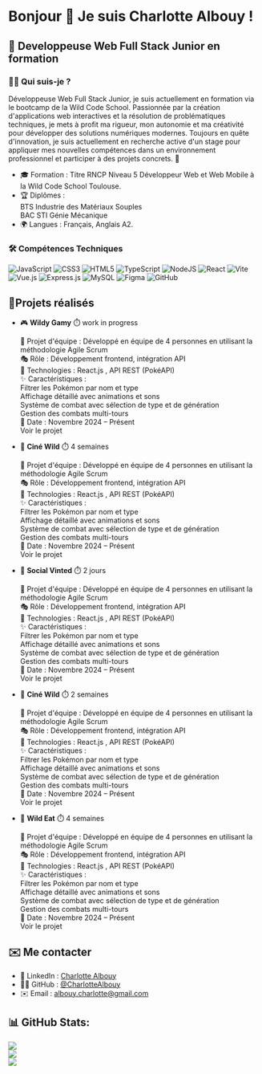 # Bonjour 👋 Je suis Charlotte Albouy !
## 🚀 Developpeuse Web Full Stack Junior en formation


### 👩‍💻 Qui suis-je ?

Développeuse Web Full Stack Junior, je suis actuellement en formation via le bootcamp de la Wild Code School. Passionnée par la création d'applications web interactives et la résolution de problématiques techniques, je mets à profit ma rigueur, mon autonomie et ma créativité pour développer des solutions numériques modernes. Toujours en quête d'innovation, je suis actuellement en recherche active d'un stage pour appliquer mes nouvelles compétences dans un environnement professionnel et participer à des projets concrets. 🎯

-  🎓 Formation : Titre RNCP Niveau 5 Développeur Web et Web Mobile à la Wild Code School Toulouse.
-  🏆 Diplômes :
</br>BTS Industrie des Matériaux Souples
</br>BAC STI Génie Mécanique
-  🌍 Langues : Français, Anglais A2.

### 🛠️ Compétences Techniques

![JavaScript](https://img.shields.io/badge/javascript-%23323330.svg?style=for-the-badge&logo=javascript&logoColor=%23F7DF1E) ![CSS3](https://img.shields.io/badge/css3-%231572B6.svg?style=for-the-badge&logo=css3&logoColor=white) ![HTML5](https://img.shields.io/badge/html5-%23E34F26.svg?style=for-the-badge&logo=html5&logoColor=white) ![TypeScript](https://img.shields.io/badge/typescript-%23007ACC.svg?style=for-the-badge&logo=typescript&logoColor=white) ![NodeJS](https://img.shields.io/badge/node.js-6DA55F?style=for-the-badge&logo=node.js&logoColor=white) ![React](https://img.shields.io/badge/react-%2320232a.svg?style=for-the-badge&logo=react&logoColor=%2361DAFB) ![Vite](https://img.shields.io/badge/vite-%23646CFF.svg?style=for-the-badge&logo=vite&logoColor=white) ![Vue.js](https://img.shields.io/badge/vue.js-%2335495e.svg?style=for-the-badge&logo=vuedotjs&logoColor=%234FC08D) ![Express.js](https://img.shields.io/badge/express.js-%23404d59.svg?style=for-the-badge&logo=express&logoColor=%2361DAFB) ![MySQL](https://img.shields.io/badge/mysql-4479A1.svg?style=for-the-badge&logo=mysql&logoColor=white) ![Figma](https://img.shields.io/badge/figma-%23F24E1E.svg?style=for-the-badge&logo=figma&logoColor=white) ![GitHub](https://img.shields.io/badge/github-%23121011.svg?style=for-the-badge&logo=github&logoColor=white)

## 🔭Projets réalisés

-  🎮 **Wildy Gamy** ⏱️ work in progress

    🤝 Projet d'équipe : Développé en équipe de 4 personnes en utilisant la méthodologie Agile Scrum
</br>🎭 Rôle : Développement frontend, intégration API
</br>🧰 Technologies : React.js , API REST (PokéAPI)
</br>✨ Caractéristiques :
</br>Filtrer les Pokémon par nom et type
</br>Affichage détaillé avec animations et sons
</br>Système de combat avec sélection de type et de génération
</br>Gestion des combats multi-tours
</br>📆 Date : Novembre 2024 – Présent
</br>Voir le projet

-  🎥 **Ciné Wild** ⏱️ 4 semaines

    🤝 Projet d'équipe : Développé en équipe de 4 personnes en utilisant la méthodologie Agile Scrum
</br>🎭 Rôle : Développement frontend, intégration API
</br>🧰 Technologies : React.js , API REST (PokéAPI)
</br>✨ Caractéristiques :
</br>Filtrer les Pokémon par nom et type
</br>Affichage détaillé avec animations et sons
</br>Système de combat avec sélection de type et de génération
</br>Gestion des combats multi-tours
</br>📆 Date : Novembre 2024 – Présent
</br>Voir le projet

-  🎥 **Social Vinted** ⏱️ 2 jours

    🤝 Projet d'équipe : Développé en équipe de 4 personnes en utilisant la méthodologie Agile Scrum
</br>🎭 Rôle : Développement frontend, intégration API
</br>🧰 Technologies : React.js , API REST (PokéAPI)
</br>✨ Caractéristiques :
</br>Filtrer les Pokémon par nom et type
</br>Affichage détaillé avec animations et sons
</br>Système de combat avec sélection de type et de génération
</br>Gestion des combats multi-tours
</br>📆 Date : Novembre 2024 – Présent
</br>Voir le projet

-  🎥 **Ciné Wild** ⏱️ 2 semaines

    🤝 Projet d'équipe : Développé en équipe de 4 personnes en utilisant la méthodologie Agile Scrum
</br>🎭 Rôle : Développement frontend, intégration API
</br>🧰 Technologies : React.js , API REST (PokéAPI)
</br>✨ Caractéristiques :
</br>Filtrer les Pokémon par nom et type
</br>Affichage détaillé avec animations et sons
</br>Système de combat avec sélection de type et de génération
</br>Gestion des combats multi-tours
</br>📆 Date : Novembre 2024 – Présent
</br>Voir le projet

-  🎥 **Wild Eat** ⏱️ 4 semaines

    🤝 Projet d'équipe : Développé en équipe de 4 personnes en utilisant la méthodologie Agile Scrum
</br>🎭 Rôle : Développement frontend, intégration API
</br>🧰 Technologies : React.js , API REST (PokéAPI)
</br>✨ Caractéristiques :
</br>Filtrer les Pokémon par nom et type
</br>Affichage détaillé avec animations et sons
</br>Système de combat avec sélection de type et de génération
</br>Gestion des combats multi-tours
</br>📆 Date : Novembre 2024 – Présent
</br>Voir le projet

## ✉️ Me contacter

-  💼 LinkedIn : <a href="https://www.linkedin.com/in/charlotte-albouy-b533b298/" rel="nofollow">Charlotte Albouy</a>
-  🧑‍💻 GitHub : <a href="https://github.com/CharlotteAlbouy" rel="nofollow">@CharlotteAlbouy</a>
-  ✉️ Email : albouy.charlotte@gmail.com

## 📊 GitHub Stats:
![](https://github-readme-stats.vercel.app/api?username=CharlotteAlbouy&theme=dark&hide_border=false&include_all_commits=false&count_private=false)<br/>
![](https://github-readme-streak-stats.herokuapp.com/?user=CharlotteAlbouy&theme=dark&hide_border=false)<br/>
![](https://github-readme-stats.vercel.app/api/top-langs/?username=CharlotteAlbouy&theme=dark&hide_border=false&include_all_commits=false&count_private=false&layout=compact)


<!--
**CharlotteAlbouy/CharlotteAlbouy** is a ✨ _special_ ✨ repository because its `README.md` (this file) appears on your GitHub profile.

Here are some ideas to get you started:

- 🔭 I’m currently working on ...
- 🌱 I’m currently learning ...
- 👯 I’m looking to collaborate on ...
- 🤔 I’m looking for help with ...
- 💬 Ask me about ...
- 📫 How to reach me: ...
- 😄 Pronouns: ...
- ⚡ Fun fact: ...
-->
